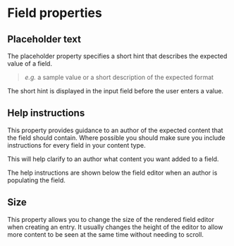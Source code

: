# Field properties

## Placeholder text
The placeholder property specifies a short hint that describes the expected value of a field.
 
> *e.g.* a sample value or a short description of the expected format

The short hint is displayed in the input field before the user enters a value.

## Help instructions
This property provides guidance to an author of the expected content that the field should contain. Where possible you should make sure you include instructions for every field in your content type. 

This will help clarify to an author what content you want added to a field.

The help instructions are shown below the field editor when an author is populating the field.

## Size
This property allows you to change the size of the rendered field editor when creating an entry. It usually changes the height of the editor to allow more content to be seen at the same time without needing to scroll.


